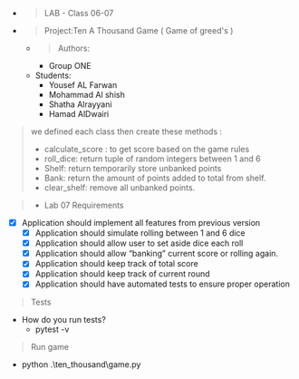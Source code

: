 - > LAB - Class 06-07
- > Project:Ten A Thousand Game ( Game of greed's )
  - > Authors:
      - Group ONE
  - Students: 
    - Yousef AL Farwan 
    - Mohammad Al shish
    - Shatha Alrayyani
    - Hamad AlDwairi 
> we defined each class then create these methods : 
> - calculate_score : to get score based on the game rules 
> - roll_dice: return tuple of random integers between 1 and 6 
> - Shelf: return temporarily store unbanked points
> - Bank: return the amount of points added to total from shelf.
> - clear_shelf: remove all unbanked points.

>- Lab 07 Requirements
-[x] Application should implement all features from previous version
  - [x] Application should simulate rolling between 1 and 6 dice
  - [x] Application should allow user to set aside dice each roll
  - [x] Application should allow “banking” current score or rolling again.
  - [x] Application should keep track of total score
  - [x] Application should keep track of current round
  - [x] Application should have automated tests to ensure proper operation

>Tests
- How do you run tests?
     - pytest -v

> Run game 
- python .\ten_thousand\game.py